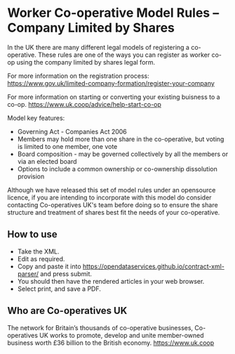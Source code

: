 # Worker Co-operative Model Rules – Company Limited by Shares

In the UK there are many different legal models of registering a co-operative. 
These rules are one of the ways you can register as worker co-op using the company limited by shares legal form.

For more information on the registration process: 
https://www.gov.uk/limited-company-formation/register-your-company

For more information on starting or converting your existing buisness to a co-op.
https://www.uk.coop/advice/help-start-co-op

Model key features:
- Governing Act - Companies Act 2006
- Members may hold more than one share in the co-operative, but voting is limited to one member, one vote
- Board composition - may be governed collectively by all the members or via an elected board
- Options to include a common ownership or co-ownership dissolution provision

Although we have released this set of model rules under an opensource licence, 
if you are intending to incorporate with this model do consider contacting Co-operatives UK's team before doing so to 
ensure the share structure and treatment of shares best fit the needs of your co-operative.


## How to use

  *  Take the XML. 
  *  Edit as required.
  *  Copy and paste it into https://opendataservices.github.io/contract-xml-parser/ and press submit.
  *  You should then have the rendered articles in your web browser.
  *  Select print, and save a PDF.

## Who are Co-operatives UK

The network for Britain’s thousands of co-operative businesses, Co-operatives UK works to promote, develop and unite member-owned business worth £36 billion to the British economy.
https://www.uk.coop
